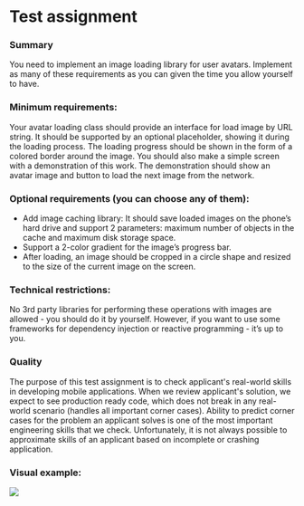 # Test assignment

### Summary

You need to implement an image loading library for user avatars. Implement as many of these requirements as you can given the time you allow yourself to have. 

### Minimum requirements:
Your avatar loading class should provide an interface for load image by URL string. It should be supported by an optional placeholder, showing it during the loading process. The loading progress should be shown in the form of a colored border around the image.
You should also make a simple screen with a demonstration of this work. The demonstration should show an avatar image and button to load the next image from the network.

### Optional requirements (you can choose any of them):
- Add image caching library: It should save loaded images on the phone’s hard drive and support 2 parameters: maximum number of objects in the cache and maximum disk storage space. 
- Support a 2-color gradient for the image’s progress bar. 
- After loading, an image should be cropped in a circle shape and resized to the size of the current image on the screen.

### Technical restrictions: 
No 3rd party libraries for performing these operations with images are allowed - you should do it by yourself. However, if you want to use some frameworks for dependency injection or reactive programming - it’s up to you.

### Quality
The purpose of this test assignment is to check applicant's real-world skills in developing mobile applications. When we review applicant's solution, we expect to see production ready code, which does not break in any real-world scenario (handles all important corner cases). Ability to predict corner cases for the problem an applicant solves is one of the most important engineering skills that we check. Unfortunately, it is not always possible to approximate skills of an applicant based on incomplete or crashing application.

### Visual example:
![](https://raw.githubusercontent.com/mylivn-gmbh/mobile-test-assignment/master/assets/cat.gif)
